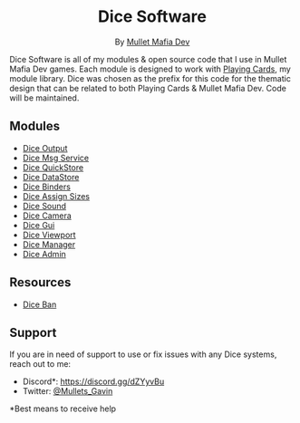 <div align="center">
<h1>Dice Software</h1>

By [Mullet Mafia Dev](https://www.roblox.com/groups/5018486/Mullet-Mafia-Dev#!/about)
</div>

Dice Software is all of my modules & open source code that I use in Mullet Mafia Dev games. Each module is designed to work with [Playing Cards](https://github.com/Mullets-Gavin), my module library. Dice was chosen as the prefix for this code for the thematic design that can be related to both Playing Cards & Mullet Mafia Dev. Code will be maintained.

## Modules
- [Dice Output](https://github.com/Mullets-Gavin/DiceOutput)
- [Dice Msg Service](https://github.com/Mullets-Gavin/DiceMsgService)
- [Dice QuickStore](https://github.com/Mullets-Gavin/DiceQuickStore)
- [Dice DataStore](https://github.com/Mullets-Gavin/DiceDataStore)
- [Dice Binders](https://github.com/Mullets-Gavin/DiceBinders)
- [Dice Assign Sizes](https://github.com/Mullets-Gavin/DiceAssignSizes)
- [Dice Sound](https://github.com/Mullets-Gavin/DiceSound)
- [Dice Camera](https://github.com/Mullets-Gavin/DiceCamera)
- [Dice Gui](https://github.com/Mullets-Gavin/DiceGui)
- [Dice Viewport](https://github.com/Mullets-Gavin/DiceViewport)
- [Dice Manager](https://github.com/Mullets-Gavin/DiceManager)
- [Dice Admin](https://github.com/Mullets-Gavin/DiceAdmin)

## Resources
- [Dice Ban](https://github.com/Mullets-Gavin/DiceBan)

## Support
If you are in need of support to use or fix issues with any Dice systems, reach out to me:

* Discord*: https://discord.gg/dZYyvBu
* Twitter: [@Mullets_Gavin](https://twitter.com/Mullets_Gavin)

*Best means to receive help
